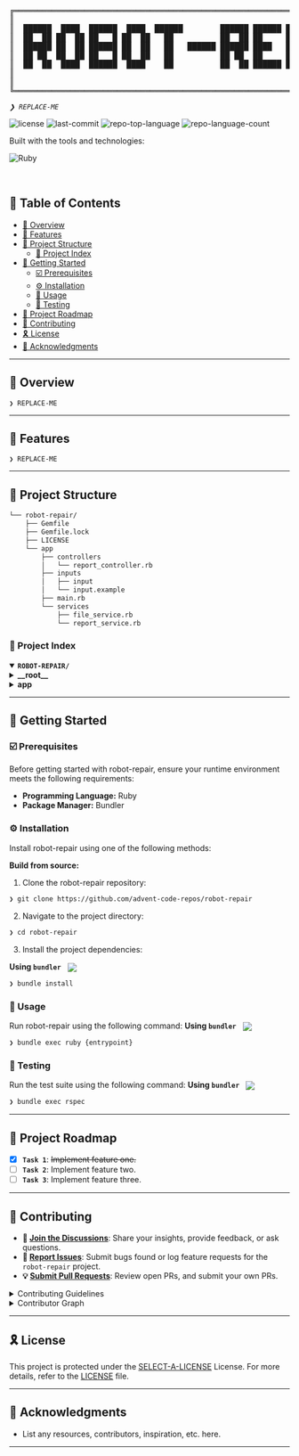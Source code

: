 <div align="left">
<pre>
╔════════════════════════════════════════════════════════════════════════════════════════╗
║                                                                                        ║
║  ██████  ████  ██████  ████  ██████        ██████ ██████ ██████   ██   ██████ ██████   ║
║  ██  ██ ██  ██ ██   █ ██  ██   ██          ██  ██ ██     ██  ██  ████    ██   ██  ██   ║
║  ██████ ██  ██ ██████ ██  ██   ██   ██████ ██████ ████   ██████ ██  ██   ██   ██████   ║
║  ██ ██  ██  ██ ██   █ ██  ██   ██          ██ ██  ██     ██     ██████   ██   ██ ██    ║
║  ██  ██  ████  ██████  ████    ██          ██  ██ ██████ ██     ██  ██ ██████ ██  ██   ║
║                                                                                        ║
║                                                                                        ║
╚════════════════════════════════════════════════════════════════════════════════════════╝
</pre>
</div>
<p align="left">
	<em><code>❯ REPLACE-ME</code></em>
</p>
<p align="left">
	<img src="https://img.shields.io/github/license/advent-code-repos/robot-repair?style=flat-square&logo=opensourceinitiative&logoColor=white&color=A931EC" alt="license">
	<img src="https://img.shields.io/github/last-commit/advent-code-repos/robot-repair?style=flat-square&logo=git&logoColor=white&color=A931EC" alt="last-commit">
	<img src="https://img.shields.io/github/languages/top/advent-code-repos/robot-repair?style=flat-square&color=A931EC" alt="repo-top-language">
	<img src="https://img.shields.io/github/languages/count/advent-code-repos/robot-repair?style=flat-square&color=A931EC" alt="repo-language-count">
</p>
<p align="left">Built with the tools and technologies:</p>
<p align="left">
	<img src="https://img.shields.io/badge/Ruby-CC342D.svg?style=flat-square&logo=Ruby&logoColor=white" alt="Ruby">
</p>
<br>

## 🔗 Table of Contents

- [📍 Overview](#-overview)
- [👾 Features](#-features)
- [📁 Project Structure](#-project-structure)
  - [📂 Project Index](#-project-index)
- [🚀 Getting Started](#-getting-started)
  - [☑️ Prerequisites](#-prerequisites)
  - [⚙️ Installation](#-installation)
  - [🤖 Usage](#🤖-usage)
  - [🧪 Testing](#🧪-testing)
- [📌 Project Roadmap](#-project-roadmap)
- [🔰 Contributing](#-contributing)
- [🎗 License](#-license)
- [🙌 Acknowledgments](#-acknowledgments)

---

## 📍 Overview

<code>❯ REPLACE-ME</code>

---

## 👾 Features

<code>❯ REPLACE-ME</code>

---

## 📁 Project Structure

```sh
└── robot-repair/
    ├── Gemfile
    ├── Gemfile.lock
    ├── LICENSE
    └── app
        ├── controllers
        │   └── report_controller.rb
        ├── inputs
        │   ├── input
        │   └── input.example
        ├── main.rb
        └── services
            ├── file_service.rb
            └── report_service.rb
```


### 📂 Project Index
<details open>
	<summary><b><code>ROBOT-REPAIR/</code></b></summary>
	<details> <!-- __root__ Submodule -->
		<summary><b>__root__</b></summary>
		<blockquote>
			<table>
			<tr>
				<td><b><a href='https://github.com/advent-code-repos/robot-repair/blob/master/Gemfile'>Gemfile</a></b></td>
				<td><code>❯ REPLACE-ME</code></td>
			</tr>
			</table>
		</blockquote>
	</details>
	<details> <!-- app Submodule -->
		<summary><b>app</b></summary>
		<blockquote>
			<table>
			<tr>
				<td><b><a href='https://github.com/advent-code-repos/robot-repair/blob/master/app/main.rb'>main.rb</a></b></td>
				<td><code>❯ REPLACE-ME</code></td>
			</tr>
			</table>
			<details>
				<summary><b>services</b></summary>
				<blockquote>
					<table>
					<tr>
						<td><b><a href='https://github.com/advent-code-repos/robot-repair/blob/master/app/services/report_service.rb'>report_service.rb</a></b></td>
						<td><code>❯ REPLACE-ME</code></td>
					</tr>
					<tr>
						<td><b><a href='https://github.com/advent-code-repos/robot-repair/blob/master/app/services/file_service.rb'>file_service.rb</a></b></td>
						<td><code>❯ REPLACE-ME</code></td>
					</tr>
					</table>
				</blockquote>
			</details>
			<details>
				<summary><b>inputs</b></summary>
				<blockquote>
					<table>
					<tr>
						<td><b><a href='https://github.com/advent-code-repos/robot-repair/blob/master/app/inputs/input.example'>input.example</a></b></td>
						<td><code>❯ REPLACE-ME</code></td>
					</tr>
					<tr>
						<td><b><a href='https://github.com/advent-code-repos/robot-repair/blob/master/app/inputs/input'>input</a></b></td>
						<td><code>❯ REPLACE-ME</code></td>
					</tr>
					</table>
				</blockquote>
			</details>
			<details>
				<summary><b>controllers</b></summary>
				<blockquote>
					<table>
					<tr>
						<td><b><a href='https://github.com/advent-code-repos/robot-repair/blob/master/app/controllers/report_controller.rb'>report_controller.rb</a></b></td>
						<td><code>❯ REPLACE-ME</code></td>
					</tr>
					</table>
				</blockquote>
			</details>
		</blockquote>
	</details>
</details>

---
## 🚀 Getting Started

### ☑️ Prerequisites

Before getting started with robot-repair, ensure your runtime environment meets the following requirements:

- **Programming Language:** Ruby
- **Package Manager:** Bundler


### ⚙️ Installation

Install robot-repair using one of the following methods:

**Build from source:**

1. Clone the robot-repair repository:
```sh
❯ git clone https://github.com/advent-code-repos/robot-repair
```

2. Navigate to the project directory:
```sh
❯ cd robot-repair
```

3. Install the project dependencies:


**Using `bundler`** &nbsp; [<img align="center" src="https://img.shields.io/badge/Ruby-CC342D.svg?style={badge_style}&logo=ruby&logoColor=white" />](https://www.ruby-lang.org/)

```sh
❯ bundle install
```




### 🤖 Usage
Run robot-repair using the following command:
**Using `bundler`** &nbsp; [<img align="center" src="https://img.shields.io/badge/Ruby-CC342D.svg?style={badge_style}&logo=ruby&logoColor=white" />](https://www.ruby-lang.org/)

```sh
❯ bundle exec ruby {entrypoint}
```


### 🧪 Testing
Run the test suite using the following command:
**Using `bundler`** &nbsp; [<img align="center" src="https://img.shields.io/badge/Ruby-CC342D.svg?style={badge_style}&logo=ruby&logoColor=white" />](https://www.ruby-lang.org/)

```sh
❯ bundle exec rspec
```


---
## 📌 Project Roadmap

- [X] **`Task 1`**: <strike>Implement feature one.</strike>
- [ ] **`Task 2`**: Implement feature two.
- [ ] **`Task 3`**: Implement feature three.

---

## 🔰 Contributing

- **💬 [Join the Discussions](https://github.com/advent-code-repos/robot-repair/discussions)**: Share your insights, provide feedback, or ask questions.
- **🐛 [Report Issues](https://github.com/advent-code-repos/robot-repair/issues)**: Submit bugs found or log feature requests for the `robot-repair` project.
- **💡 [Submit Pull Requests](https://github.com/advent-code-repos/robot-repair/blob/main/CONTRIBUTING.md)**: Review open PRs, and submit your own PRs.

<details closed>
<summary>Contributing Guidelines</summary>

1. **Fork the Repository**: Start by forking the project repository to your github account.
2. **Clone Locally**: Clone the forked repository to your local machine using a git client.
   ```sh
   git clone https://github.com/advent-code-repos/robot-repair
   ```
3. **Create a New Branch**: Always work on a new branch, giving it a descriptive name.
   ```sh
   git checkout -b new-feature-x
   ```
4. **Make Your Changes**: Develop and test your changes locally.
5. **Commit Your Changes**: Commit with a clear message describing your updates.
   ```sh
   git commit -m 'Implemented new feature x.'
   ```
6. **Push to github**: Push the changes to your forked repository.
   ```sh
   git push origin new-feature-x
   ```
7. **Submit a Pull Request**: Create a PR against the original project repository. Clearly describe the changes and their motivations.
8. **Review**: Once your PR is reviewed and approved, it will be merged into the main branch. Congratulations on your contribution!
</details>

<details closed>
<summary>Contributor Graph</summary>
<br>
<p align="left">
   <a href="https://github.com{/advent-code-repos/robot-repair/}graphs/contributors">
      <img src="https://contrib.rocks/image?repo=advent-code-repos/robot-repair">
   </a>
</p>
</details>

---

## 🎗 License

This project is protected under the [SELECT-A-LICENSE](https://choosealicense.com/licenses) License. For more details, refer to the [LICENSE](https://choosealicense.com/licenses/) file.

---

## 🙌 Acknowledgments

- List any resources, contributors, inspiration, etc. here.

---
